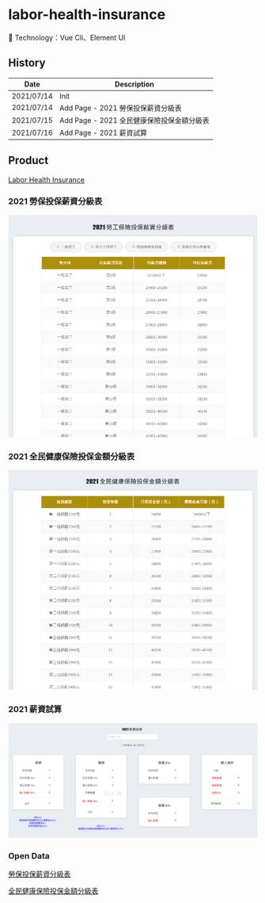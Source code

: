 # labor-health-insurance
:rocket: Technology：Vue Cli、Element UI

## History
| Date | Description |
| -- | -- |
| 2021/07/14 | Init |
| 2021/07/14 | Add Page - 2021 勞保投保薪資分級表 |
| 2021/07/15 | Add Page - 2021 全民健康保險投保金額分級表 |
| 2021/07/16 | Add Page - 2021 薪資試算 |

## Product
[Labor Health Insurance](https://fakestandard.github.io/labor-health-insurance/#/)

### 2021 勞保投保薪資分級表
![Demo1](src/assets/Demo1.png)
### 2021 全民健康保險投保金額分級表
![Demo2](src/assets/Demo2.png)
### 2021 薪資試算
![Demo3](src/assets/Demo3.png)

### Open Data
[勞保投保薪資分級表](https://data.gov.tw/dataset/6258)

[全民健康保險投保金額分級表](https://data.gov.tw/dataset/20251)
